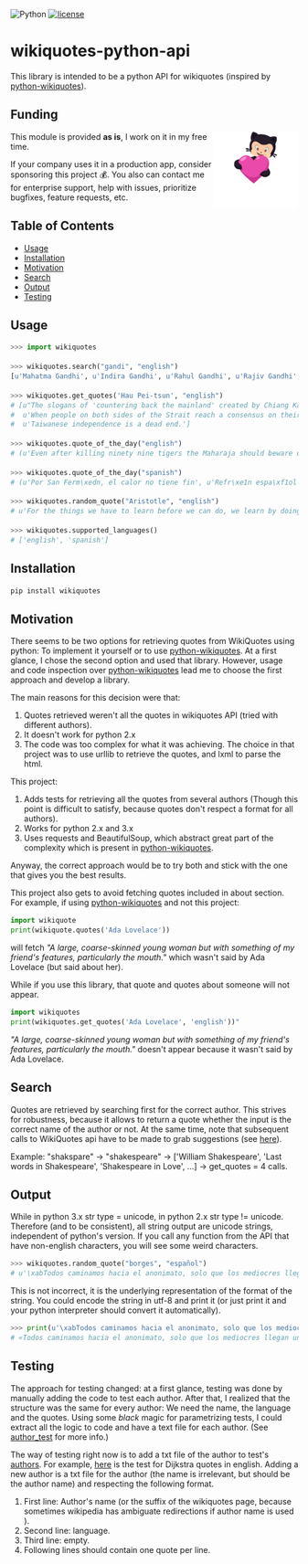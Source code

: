 ![Python](https://img.shields.io/badge/python-2.x%2F3.x-blue.svg)
[![license](https://img.shields.io/github/license/mashape/apistatus.svg)](https://opensource.org/licenses/MIT)

# wikiquotes-python-api

This library is intended to be a python API for wikiquotes (inspired by [python-wikiquotes](https://github.com/federicotdn/python-wikiquotes/)).

## Funding

<a href="https://github.com/sponsors/FranDepascuali">
  <img align="right" width="150" alt="This library helped you? Consider sponsoring!" src=".github/funding-octocat.svg">
</a>

This module is provided **as is**, I work on it in my free time.

If your company uses it in a production app, consider sponsoring this project 💰. You also can contact me for enterprise support, help with issues, prioritize bugfixes, feature requests, etc.

## Table of Contents
  * [Usage](#usage)
  * [Installation](#installation)
  * [Motivation](#motivation)
  * [Search](#search)
  * [Output](#output)
  * [Testing](#testing)

## Usage
```python
>>> import wikiquotes

>>> wikiquotes.search("gandi", "english")
[u'Mahatma Gandhi', u'Indira Gandhi', u'Rahul Gandhi', u'Rajiv Gandhi', u'Arun Manilal Gandhi', u'Gandhi (film)', u'Anand Gandhi', u'Virchand Gandhi', u'Maneka Gandhi', u'Blindness']

>>> wikiquotes.get_quotes('Hau Pei-tsun', "english")
# [u"The slogans of 'countering back the mainland' created by Chiang Kai-shek and 'liberating Taiwan' by Mao Zedong several decades ago should be forgotten because none of them could be put into practice.",
#  u'When people on both sides of the Strait reach a consensus on their political system, unification will come to fruition naturally.',
#  u'Taiwanese independence is a dead end.']

>>> wikiquotes.quote_of_the_day("english")
# (u'Even after killing ninety nine tigers the Maharaja should beware of the hundredth.', u'Kalki Krishnamurthy')

>>> wikiquotes.quote_of_the_day("spanish")
# (u'Por San Ferm\xedn, el calor no tiene fin', u'Refr\xe1n espa\xf1ol')

>>> wikiquotes.random_quote("Aristotle", "english")
# u'For the things we have to learn before we can do, we learn by doing.'

>>> wikiquotes.supported_languages()
# ['english', 'spanish']
```

## Installation
```sh
pip install wikiquotes
```
## Motivation
There seems to be two options for retrieving quotes from WikiQuotes using python: To implement it yourself or to use [python-wikiquotes](https://github.com/federicotdn/python-wikiquotes/).
At a first glance, I chose the second option and used that library. However, usage and code inspection over [python-wikiquotes](https://github.com/federicotdn/python-wikiquotes/) lead me to choose the first approach and develop a library.

The main reasons for this decision were that:
1. Quotes retrieved weren't all the quotes in wikiquotes API (tried with different authors).
2. It doesn't work for python 2.x
2. The code was too complex for what it was achieving. The choice in that project was to use urllib to retrieve the quotes, and lxml to parse the html.

This project:
1. Adds tests for retrieving all the quotes from several authors (Though this point is difficult to satisfy, because quotes don't respect a format for all authors).
2. Works for python 2.x and 3.x
3. Uses requests and BeautifulSoup, which abstract great part of the complexity which is present in [python-wikiquotes](https://github.com/federicotdn/python-wikiquotes/).

Anyway, the correct approach would be to try both and stick with the one that gives you the best results.

This project also gets to avoid fetching quotes included in about section. For example, if using [python-wikiquotes](https://github.com/federicotdn/python-wikiquotes/) and not this project:
```python
import wikiquote
print(wikiquote.quotes('Ada Lovelace'))
```
will fetch *"A large, coarse-skinned young woman but with something of my friend's features, particularly the mouth."*
which wasn't said by Ada Lovelace (but said about her).

While if you use this library, that quote and quotes about someone will not appear.
```python
import wikiquotes
print(wikiquotes.get_quotes('Ada Lovelace', 'english'))"
```
*"A large, coarse-skinned young woman but with something of my friend's features, particularly the mouth."* doesn't appear because it wasn't said by Ada Lovelace.

## Search
Quotes are retrieved by searching first for the correct author. This strives for robustness, because it allows to return a quote whether the input is the correct name of the author or not. At the same time, note that subsequent calls to WikiQuotes api have to be made to grab suggestions (see [here](https://github.com/FranDepascuali/wikiquotes-python-api/blob/master/wikiquotes/managers/api_manager.py#L20)).

Example:
"shakspare" -> "shakespeare" -> ['William Shakespeare', 'Last words in Shakespeare', 'Shakespeare in Love', ...]
-> get_quotes = 4 calls.

## Output

While in python 3.x str type = unicode, in python 2.x str type != unicode. Therefore (and to be consistent), all string output are unicode strings, independent of python's version.
If you call any function from the API that have non-english characters, you will see some weird characters.
```python
>>> wikiquotes.random_quote("borges", "español")
# u'\xabTodos caminamos hacia el anonimato, solo que los mediocres llegan un poco antes\xbb.'
```
This is not incorrect, it is the underlying representation of the format of the string.
You could encode the string in utf-8 and print it (or just print it and your python interpreter should convert it automatically).
```python
>>> print(u'\xabTodos caminamos hacia el anonimato, solo que los mediocres llegan un poco antes\xbb.'.encode('utf8'))
# «Todos caminamos hacia el anonimato, solo que los mediocres llegan un poco antes».
```

## Testing
The approach for testing changed: at a first glance, testing was done by manually adding the code to test each author.
After that, I realized that the structure was the same for every author: We need the name, the language and the quotes. Using some *black* magic for parametrizing tests, I could extract all the logic to code and have a text file for each author. (See [author_test](https://github.com/FranDepascuali/wikiquotes-python-api/blob/master/tests/test_suite/author_test.py) for more info.)

The way of testing right now is to add a txt file of the author to test's [authors](https://github.com/FranDepascuali/wikiquotes-python-api/tree/master/tests/authors). For example, [here](https://github.com/FranDepascuali/wikiquotes-python-api/blob/master/tests/authors/dijkstra.txt) is the test for Dijkstra quotes in english.
Adding a new author is a txt file for the author (the name is irrelevant, but should be the author name) and respecting the following format.
1. First line: Author's name (or the suffix of the wikiquotes page, because sometimes wikipedia has ambiguate redirections if author name is used ).
2. Second line: language.
3. Third line: empty.
4. Following lines should contain one quote per line.
